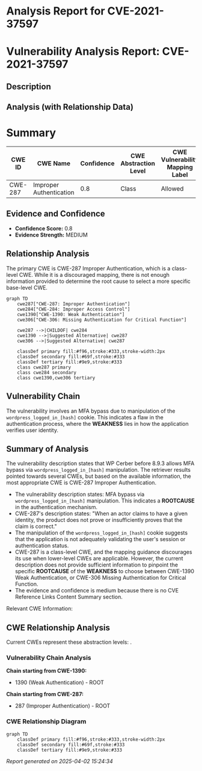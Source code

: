 # Analysis Report for CVE-2021-37597

# Vulnerability Analysis Report: CVE-2021-37597

## Description



## Analysis (with Relationship Data)

# Summary
| CWE ID | CWE Name | Confidence | CWE Abstraction Level | CWE Vulnerability Mapping Label | CWE-Vulnerability Mapping Notes |
|---|---|---|---|---|---|
| CWE-287 | Improper Authentication | 0.8 | Class | Allowed | Primary CWE |

## Evidence and Confidence

*   **Confidence Score:** 0.8
*   **Evidence Strength:** MEDIUM

## Relationship Analysis
The primary CWE is CWE-287 Improper Authentication, which is a class-level CWE. While it is a discouraged mapping, there is not enough information provided to determine the root cause to select a more specific base-level CWE.

```mermaid
graph TD
    cwe287["CWE-287: Improper Authentication"]
    cwe284["CWE-284: Improper Access Control"]
    cwe1390["CWE-1390: Weak Authentication"]
    cwe306["CWE-306: Missing Authentication for Critical Function"]
    
    cwe287 -->|CHILDOF| cwe284
    cwe1390 -->|Suggested Alternative| cwe287
    cwe306 -->|Suggested Alternative| cwe287

    classDef primary fill:#f96,stroke:#333,stroke-width:2px
    classDef secondary fill:#69f,stroke:#333
    classDef tertiary fill:#9e9,stroke:#333
    class cwe287 primary
    class cwe284 secondary
    class cwe1390,cwe306 tertiary
```

## Vulnerability Chain
The vulnerability involves an MFA bypass due to manipulation of the `wordpress_logged_in_[hash]` cookie. This indicates a flaw in the authentication process, where the **WEAKNESS** lies in how the application verifies user identity.

## Summary of Analysis
The vulnerability description states that WP Cerber before 8.9.3 allows MFA bypass via `wordpress_logged_in_[hash]` manipulation. The retriever results pointed towards several CWEs, but based on the available information, the most appropriate CWE is CWE-287 Improper Authentication.
*   The vulnerability description states: MFA bypass via `wordpress_logged_in_[hash]` manipulation. This indicates a **ROOTCAUSE** in the authentication mechanism.
*   CWE-287's description states: "When an actor claims to have a given identity, the product does not prove or insufficiently proves that the claim is correct."
*   The manipulation of the `wordpress_logged_in_[hash]` cookie suggests that the application is not adequately validating the user's session or authentication status.
*   CWE-287 is a class-level CWE, and the mapping guidance discourages its use when lower-level CWEs are applicable. However, the current description does not provide sufficient information to pinpoint the specific **ROOTCAUSE** of the **WEAKNESS** to choose between CWE-1390 Weak Authentication, or CWE-306 Missing Authentication for Critical Function.
*   The evidence and confidence is medium because there is no CVE Reference Links Content Summary section.

Relevant CWE Information:


## CWE Relationship Analysis

Current CWEs represent these abstraction levels: .


### Vulnerability Chain Analysis

**Chain starting from CWE-1390:**
- 1390 (Weak Authentication) - ROOT


**Chain starting from CWE-287:**
- 287 (Improper Authentication) - ROOT



### CWE Relationship Diagram

```mermaid
graph TD
    classDef primary fill:#f96,stroke:#333,stroke-width:2px
    classDef secondary fill:#69f,stroke:#333
    classDef tertiary fill:#9e9,stroke:#333
```



*Report generated on 2025-04-02 15:24:34*
